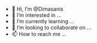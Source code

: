- 👋 Hi, I’m @Dimasanis
- 👀 I’m interested in ...
- 🌱 I’m currently learning ...
- 💞️ I’m looking to collaborate on ...
- 📫 How to reach me ...

<!---
Dimasanis/Dimasanis is a ✨ special ✨ repository because its `README.md` (this file) appears on your GitHub profile.
You can click the Preview link to take a look at your changes.
--->
